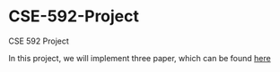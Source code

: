 # CSE-592-Project
CSE 592 Project

In this project, we will implement three paper, which can be found [here](https://github.com/xuan-li/CSE-592-Project/tree/master/Reference/Same%20Assumption)



